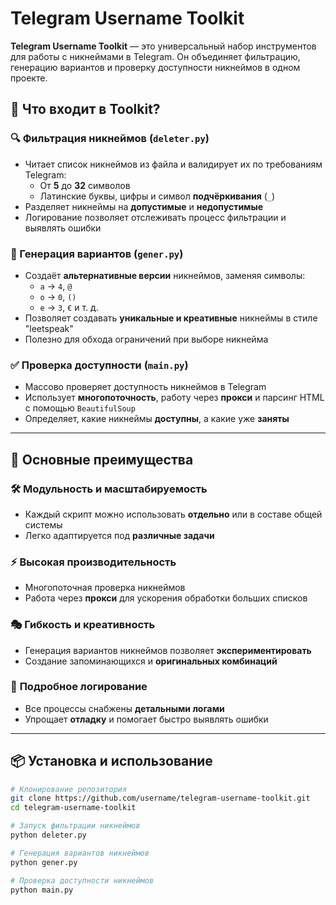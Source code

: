 # Telegram Username Toolkit

**Telegram Username Toolkit** — это универсальный набор инструментов для работы с никнеймами в Telegram. Он объединяет фильтрацию, генерацию вариантов и проверку доступности никнеймов в одном проекте.

## 📌 Что входит в Toolkit?

### 🔍 Фильтрация никнеймов (`deleter.py`)
- Читает список никнеймов из файла и валидирует их по требованиям Telegram:
  - От **5** до **32** символов
  - Латинские буквы, цифры и символ **подчёркивания** (`_`)
- Разделяет никнеймы на **допустимые** и **недопустимые**
- Логирование позволяет отслеживать процесс фильтрации и выявлять ошибки

### 🎨 Генерация вариантов (`gener.py`)
- Создаёт **альтернативные версии** никнеймов, заменяя символы:
  - `a` → `4`, `@`  
  - `o` → `0`, `()`
  - `e` → `3`, `€` и т. д.
- Позволяет создавать **уникальные и креативные** никнеймы в стиле "leetspeak"
- Полезно для обхода ограничений при выборе никнейма

### ✅ Проверка доступности (`main.py`)
- Массово проверяет доступность никнеймов в Telegram
- Использует **многопоточность**, работу через **прокси** и парсинг HTML с помощью `BeautifulSoup`
- Определяет, какие никнеймы **доступны**, а какие уже **заняты**

---

## 🚀 Основные преимущества

### 🛠️ **Модульность и масштабируемость**
- Каждый скрипт можно использовать **отдельно** или в составе общей системы
- Легко адаптируется под **различные задачи**

### ⚡ **Высокая производительность**
- Многопоточная проверка никнеймов
- Работа через **прокси** для ускорения обработки больших списков

### 🎭 **Гибкость и креативность**
- Генерация вариантов никнеймов позволяет **экспериментировать**
- Создание запоминающихся и **оригинальных комбинаций**

### 📜 **Подробное логирование**
- Все процессы снабжены **детальными логами**
- Упрощает **отладку** и помогает быстро выявлять ошибки

---

## 📦 Установка и использование
```bash
# Клонирование репозитория
git clone https://github.com/username/telegram-username-toolkit.git
cd telegram-username-toolkit

# Запуск фильтрации никнеймов
python deleter.py

# Генерация вариантов никнеймов
python gener.py

# Проверка доступности никнеймов
python main.py
```
